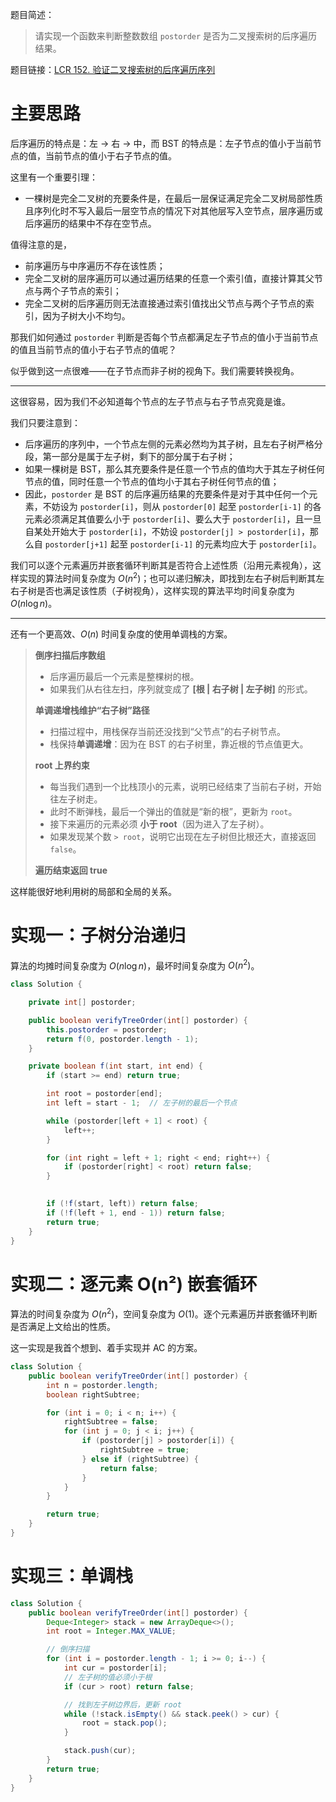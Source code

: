题目简述：

> 请实现一个函数来判断整数数组 `postorder` 是否为二叉搜索树的后序遍历结果。

题目链接：[LCR 152. 验证二叉搜索树的后序遍历序列](https://leetcode.cn/problems/er-cha-sou-suo-shu-de-hou-xu-bian-li-xu-lie-lcof/)

# 主要思路

后序遍历的特点是：左 → 右 → 中，而 BST 的特点是：左子节点的值小于当前节点的值，当前节点的值小于右子节点的值。

这里有一个重要引理：

- 一棵树是完全二叉树的充要条件是，在最后一层保证满足完全二叉树局部性质且序列化时不写入最后一层空节点的情况下对其他层写入空节点，层序遍历或后序遍历的结果中不存在空节点。

值得注意的是，

- 前序遍历与中序遍历不存在该性质；
- 完全二叉树的层序遍历可以通过遍历结果的任意一个索引值，直接计算其父节点与两个子节点的索引；
- 完全二叉树的后序遍历则无法直接通过索引值找出父节点与两个子节点的索引，因为子树大小不均匀。

那我们如何通过 `postorder` 判断是否每个节点都满足左子节点的值小于当前节点的值且当前节点的值小于右子节点的值呢？

似乎做到这一点很难——在子节点而非子树的视角下。我们需要转换视角。

---

这很容易，因为我们不必知道每个节点的左子节点与右子节点究竟是谁。

我们只要注意到：

- 后序遍历的序列中，一个节点左侧的元素必然均为其子树，且左右子树严格分段，第一部分是属于左子树，剩下的部分属于右子树；
- 如果一棵树是 BST，那么其充要条件是任意一个节点的值均大于其左子树任何节点的值，同时任意一个节点的值均小于其右子树任何节点的值；
- 因此，`postorder` 是 BST 的后序遍历结果的充要条件是对于其中任何一个元素，不妨设为 `postorder[i]`，则从 `postorder[0]` 起至 `postorder[i-1]` 的各元素必须满足其值要么小于 `postorder[i]`、要么大于 `postorder[i]`，且一旦自某处开始大于 `postorder[i]`，不妨设 `postorder[j] > postorder[i]`，那么自 `postorder[j+1]` 起至 `postorder[i-1]` 的元素均应大于 `postorder[i]`。

我们可以逐个元素遍历并嵌套循环判断其是否符合上述性质（沿用元素视角），这样实现的算法时间复杂度为 $O(n^2)$；也可以递归解决，即找到左右子树后判断其左右子树是否也满足该性质（子树视角），这样实现的算法平均时间复杂度为 $O(n\log n)$。

---

还有一个更高效、$O(n)$ 时间复杂度的使用单调栈的方案。

> **倒序扫描后序数组**
>
> - 后序遍历最后一个元素是整棵树的根。
> - 如果我们从右往左扫，序列就变成了 **[根 | 右子树 | 左子树]** 的形式。
>
> **单调递增栈维护“右子树”路径**
>
> - 扫描过程中，用栈保存当前还没找到“父节点”的右子树节点。
> - 栈保持**单调递增**：因为在 BST 的右子树里，靠近根的节点值更大。
>
> **root 上界约束**
>
> - 每当我们遇到一个比栈顶小的元素，说明已经结束了当前右子树，开始往左子树走。
> - 此时不断弹栈，最后一个弹出的值就是“新的根”，更新为 `root`。
> - 接下来遍历的元素必须 **小于 root**（因为进入了左子树）。
> - 如果发现某个数 `> root`，说明它出现在左子树但比根还大，直接返回 `false`。
>
> **遍历结束返回 true**

这样能很好地利用树的局部和全局的关系。

# 实现一：子树分治递归

 算法的均摊时间复杂度为 $O(n\log n)$，最坏时间复杂度为 $O(n^2)$。

```java
class Solution {

    private int[] postorder;

    public boolean verifyTreeOrder(int[] postorder) {
        this.postorder = postorder;
        return f(0, postorder.length - 1);
    }

    private boolean f(int start, int end) {
        if (start >= end) return true;

        int root = postorder[end];
        int left = start - 1;  // 左子树的最后一个节点

        while (postorder[left + 1] < root) {
            left++;
        }

        for (int right = left + 1; right < end; right++) {
            if (postorder[right] < root) return false;
        }
        

        if (!f(start, left)) return false;
        if (!f(left + 1, end - 1)) return false;
        return true;
    }
}
```

# 实现二：逐元素 O(n²) 嵌套循环

算法的时间复杂度为 $O(n^2)$，空间复杂度为 $O(1)$。逐个元素遍历并嵌套循环判断是否满足上文给出的性质。

这一实现是我首个想到、着手实现并 AC 的方案。

```java
class Solution {
    public boolean verifyTreeOrder(int[] postorder) {
        int n = postorder.length;
        boolean rightSubtree;

        for (int i = 0; i < n; i++) {
            rightSubtree = false;
            for (int j = 0; j < i; j++) {
                if (postorder[j] > postorder[i]) {
                    rightSubtree = true;
                } else if (rightSubtree) {
                    return false;
                }
            }
        }

        return true;
    }
}
```

# 实现三：单调栈

```java
class Solution {
    public boolean verifyTreeOrder(int[] postorder) {
        Deque<Integer> stack = new ArrayDeque<>();
        int root = Integer.MAX_VALUE;

        // 倒序扫描
        for (int i = postorder.length - 1; i >= 0; i--) {
            int cur = postorder[i];
            // 左子树的值必须小于根
            if (cur > root) return false;

            // 找到左子树边界后，更新 root
            while (!stack.isEmpty() && stack.peek() > cur) {
                root = stack.pop();
            }

            stack.push(cur);
        }
        return true;
    }
}
```

